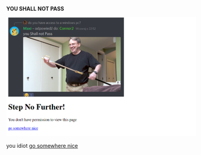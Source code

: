 <p><strong>YOU SHALL NOT PASS</strong></p>
<p><strong><img src="maxi_torvalds.png" alt="" /></strong></p>
you idiot 
<a href="https://bunkerinnovations.github.io/">go somewhere nice</a>
